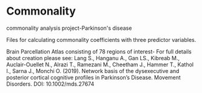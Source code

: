 # Commonality
commonality analysis project-Parkinson's disease

Files for calculating commonality coefficients with three predictor variables. 
 
Brain Parcellation Atlas consisting of 78 regions of interest- For full details about creation please see: Lang S., Hanganu A., Gan LS., Kibreab M., Auclair-Ouellet N., Alrazi T., Ramezani M., Cheetham J., Hammer T., Kathol I., Sarna J., Monchi O. (2019). Network basis of the dysexecutive and posterior cortical cognitive profiles in Parkinson’s Disease. Movement Disorders. DOI: 10.1002/mds.27674




